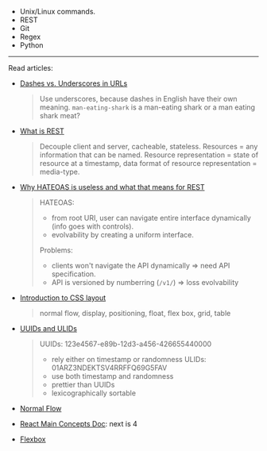 - Unix/Linux commands.
- REST
- Git
- Regex
- Python

---

Read articles:

- [Dashes vs. Underscores in URLs](https://writing.fletom.com/dashes_vs_underscores_in_URLs?fbclid=IwAR0k6BS-FbbaRpCKIX-khb9qZdWzxxVN7VvshRiIwOAXe9fKIOy6l0rhuc4)
  > Use underscores, because dashes in English have their own meaning. `man-eating-shark` is a man-eating shark or a man eating shark meat?

- [What is REST](https://restfulapi.net/)
  > Decouple client and server, cacheable, stateless.
    Resources = any information that can be named.
    Resource representation = state of resource at a timestamp, data format of resource representation = media-type.

- [Why HATEOAS is useless and what that means for REST](https://medium.com/@andreasreiser94/why-hateoas-is-useless-and-what-that-means-for-rest-a65194471bc8?fbclid=IwAR0StTDqWbaZvltEUgx0ynLM6B0X_03PlCGhZGwX8rYe3u_xyp57nNlUYRs)
  > HATEOAS:
  >  - from root URI, user can navigate entire interface dynamically (info goes with controls).
  >  - evolvability by creating a uniform interface.
  >
  > Problems:
  >  - clients won't navigate the API dynamically => need API specification.
  >  - API is versioned by numberring (`/v1/`) => loss evolvability
  
- [Introduction to CSS layout](https://developer.mozilla.org/en-US/docs/Learn/CSS/CSS_layout/Introduction)
  > normal flow, display, positioning, float, flex box, grid, table

- [UUIDs and ULIDs](https://www.honeybadger.io/blog/uuids-and-ulids/)
  > UUIDs: 123e4567-e89b-12d3-a456-426655440000
  >   - rely either on timestamp or randomness
  > ULIDs: 01ARZ3NDEKTSV4RRFFQ69G5FAV
  >   - use both timestamp and randomness
  >   - prettier than UUIDs
  >   - lexicographically sortable
  
 - [Normal Flow](https://developer.mozilla.org/en-US/docs/Learn/CSS/CSS_layout/Normal_Flow)
 
 - [React Main Concepts Doc](https://reactjs.org/docs/hello-world.html): next is 4
 
 - [Flexbox](https://developer.mozilla.org/en-US/docs/Learn/CSS/CSS_layout/Flexbox)
 
